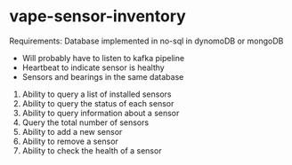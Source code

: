 # vape-sensor-inventory

Requirements:
Database implemented in no-sql in dynomoDB or mongoDB
- Will probably have to listen to kafka pipeline
- Heartbeat to indicate sensor is healthy
- Sensors and bearings in the same database

1. Ability to query a list of installed sensors
2. Ability to query the status of each sensor
3. Ability to query information about a sensor
4. Query the total number of sensors
5. Ability to add a new sensor
6. Ability to remove a sensor
7. Ability to check the health of a sensor 
